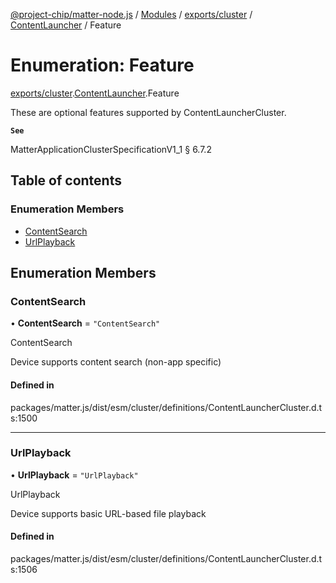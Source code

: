 [@project-chip/matter-node.js](../README.md) / [Modules](../modules.md) / [exports/cluster](../modules/exports_cluster.md) / [ContentLauncher](../modules/exports_cluster.ContentLauncher.md) / Feature

# Enumeration: Feature

[exports/cluster](../modules/exports_cluster.md).[ContentLauncher](../modules/exports_cluster.ContentLauncher.md).Feature

These are optional features supported by ContentLauncherCluster.

**`See`**

MatterApplicationClusterSpecificationV1_1 § 6.7.2

## Table of contents

### Enumeration Members

- [ContentSearch](exports_cluster.ContentLauncher.Feature.md#contentsearch)
- [UrlPlayback](exports_cluster.ContentLauncher.Feature.md#urlplayback)

## Enumeration Members

### ContentSearch

• **ContentSearch** = ``"ContentSearch"``

ContentSearch

Device supports content search (non-app specific)

#### Defined in

packages/matter.js/dist/esm/cluster/definitions/ContentLauncherCluster.d.ts:1500

___

### UrlPlayback

• **UrlPlayback** = ``"UrlPlayback"``

UrlPlayback

Device supports basic URL-based file playback

#### Defined in

packages/matter.js/dist/esm/cluster/definitions/ContentLauncherCluster.d.ts:1506

